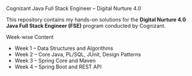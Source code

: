 Cognizant Java Full Stack Engineer – Digital Nurture 4.0

This repository contains my hands-on solutions for the **Digital Nurture 4.0 Java Full Stack Engineer (FSE)** program conducted by Cognizant.

Week-wise Content

- Week 1 – Data Structures and Algorithms
- Week 2 – Core Java, PL/SQL, JUnit, Design Patterns
- Week 3 – Spring Core and Maven
- Week 4 – Spring Boot and REST API
